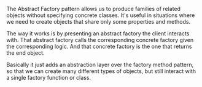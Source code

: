 The Abstract Factory pattern allows us to produce families of related objects without specifying concrete classes. It's useful in situations where we need to create objects that share only some properties and methods.

The way it works is by presenting an abstract factory the client interacts with. That abstract factory calls the corresponding concrete factory given the corresponding logic. And that concrete factory is the one that returns the end object.

Basically it just adds an abstraction layer over the factory method pattern, so that we can create many different types of objects, but still interact with a single factory function or class.